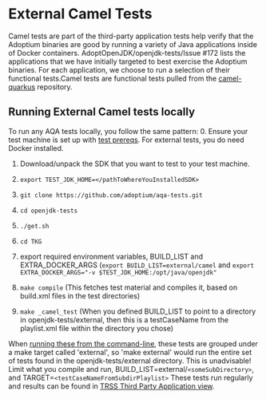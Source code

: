 # External Camel Tests
Camel tests are part of the third-party application tests help verify that the Adoptium binaries are good by running a variety of Java applications inside of Docker containers. AdoptOpenJDK/openjdk-tests/Issue #172 lists the applications that we have initially targeted to best exercise the Adoptium binaries. For each application, we choose to run a selection of their functional tests.Camel tests are functional tests pulled from the [camel-quarkus](https://github.com/apache/camel-quarkus.git) repository.

## Running External Camel tests locally
To run any AQA tests locally, you follow the same pattern:
0. Ensure your test machine is set up with [test prereqs](https://github.com/adoptium/aqa-tests/blob/master/doc/Prerequisites.md). For external tests, you do need Docker installed.

1. Download/unpack the SDK that you want to test to your test machine.

2. `export TEST_JDK_HOME=</pathToWhereYouInstalledSDK>`
3. `git clone https://github.com/adoptium/aqa-tests.git`
4. `cd openjdk-tests`
5. `./get.sh`
6. `cd TKG`
7. export required environment variables, BUILD_LIST and EXTRA_DOCKER_ARGS (`export BUILD_LIST=external/camel` and `export EXTRA_DOCKER_ARGS="-v $TEST_JDK_HOME:/opt/java/openjdk"`
8. `make compile` (This fetches test material and compiles it, based on build.xml files in the test directories)
9. `make _camel_test` (When you defined BUILD_LIST to point to a directory in openjdk-tests/external, then this is a testCaseName from the playlist.xml file within the directory you chose)

When [running these from the command-line](https://github.com/adoptium/aqa-tests/blob/master/doc/userGuide.md#local-testing-via-make-targets-on-the-commandline), these tests are grouped under a make target called 'external', so 'make external' would run the entire set of tests found in the openjdk-tests/external directory. This is unadvisable! Limit what you compile and run, BUILD_LIST=external/`<someSubDirectory>`, and TARGET=`<testCaseNameFromSubdirPlaylist>`
These tests run regularly and results can be found in [TRSS Third Party Application view](https://trss.adoptopenjdk.net/ThirdPartyAppView).

